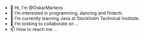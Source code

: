 - 👋 Hi, I’m @OskarMartens
- 👀 I’m interested in programming, dancing and fintech.
- 🌱 I’m currently learning Java at Stockholm Technical Institute.
- 💞️ I’m looking to collaborate on ...
- 📫 How to reach me ...

<!---
OskarMartens/OskarMartens is a ✨ special ✨ repository because its `README.md` (this file) appears on your GitHub profile.
You can click the Preview link to take a look at your changes.
--->
